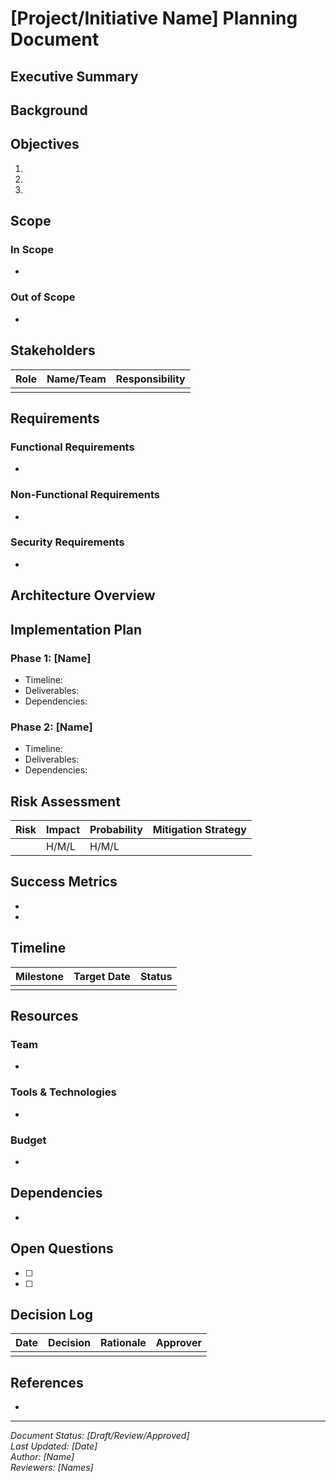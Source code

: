 # [Project/Initiative Name] Planning Document

## Executive Summary
<!-- 2-3 sentence overview of the initiative -->

## Background
<!-- Context and motivation for this initiative -->

## Objectives
<!-- Clear, measurable objectives -->
1. 
2. 
3. 

## Scope
### In Scope
- 

### Out of Scope
- 

## Stakeholders
| Role | Name/Team | Responsibility |
|------|-----------|----------------|
|      |           |                |

## Requirements
### Functional Requirements
- 

### Non-Functional Requirements
- 

### Security Requirements
- 

## Architecture Overview
<!-- High-level architecture or system design -->

## Implementation Plan
### Phase 1: [Name]
- Timeline: 
- Deliverables:
- Dependencies:

### Phase 2: [Name]
- Timeline:
- Deliverables:
- Dependencies:

## Risk Assessment
| Risk | Impact | Probability | Mitigation Strategy |
|------|--------|-------------|-------------------|
|      | H/M/L  | H/M/L       |                   |

## Success Metrics
- 
- 

## Timeline
| Milestone | Target Date | Status |
|-----------|------------|--------|
|           |            |        |

## Resources
### Team
- 

### Tools & Technologies
- 

### Budget
- 

## Dependencies
- 

## Open Questions
- [ ] 
- [ ] 

## Decision Log
| Date | Decision | Rationale | Approver |
|------|----------|-----------|----------|
|      |          |           |          |

## References
- 

---
*Document Status: [Draft/Review/Approved]*  
*Last Updated: [Date]*  
*Author: [Name]*  
*Reviewers: [Names]*
